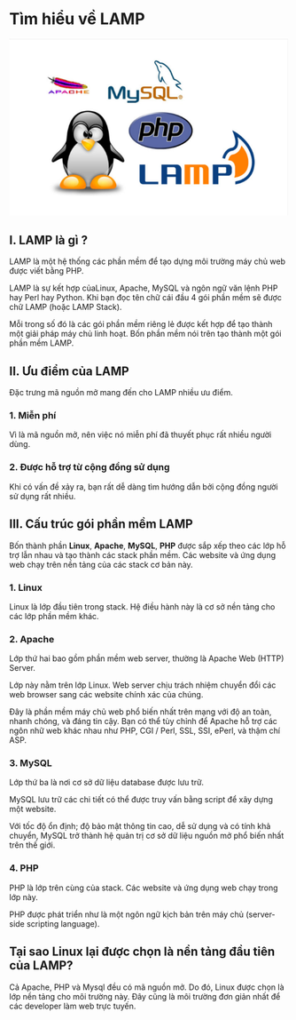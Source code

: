 # Tìm hiểu về LAMP

<img src="..\images\Screenshot_1.png">

## I. LAMP là gì ?
LAMP là một hệ thống các phần mềm để tạo dựng môi trường máy chủ web được viết bằng PHP.

LAMP là sự kết hợp củaLinux, Apache, MySQL và ngôn ngữ văn lệnh PHP hay Perl hay Python. Khi bạn đọc tên chữ cái đầu 4 gói phần mềm sẽ được chữ LAMP (hoặc LAMP Stack).

Mỗi trong số đó là các gói phần mềm riêng lẻ được kết hợp để tạo thành một giải pháp máy chủ linh hoạt. Bốn phần mềm nói trên tạo thành một gói phần mềm LAMP.

## II. Ưu điểm của LAMP
Đặc trưng mã nguồn mở mang đến cho LAMP nhiều ưu điểm.

### 1. Miễn phí
Vì là mã nguồn mở, nên việc nó miễn phí đã thuyết phục rất nhiều người dùng.

### 2. Được hỗ trợ từ cộng đồng sử dụng
Khi có vấn đề xảy ra, bạn rất dễ dàng tìm hướng dẫn bởi cộng đồng người sử dụng rất nhiều.

## III. Cấu trúc gói phần mềm LAMP
Bốn thành phần **Linux**, **Apache**, **MySQL**, **PHP** được sắp xếp theo các lớp hỗ trợ lẫn nhau và tạo thành các stack phần mềm. Các website và ứng dụng web chạy trên nền tảng của các stack cơ bản này.

### 1. Linux
Linux là lớp đầu tiên trong stack. Hệ điều hành này là cơ sở nền tảng cho các lớp phần mềm khác.

### 2. Apache
Lớp thứ hai bao gồm phần mềm web server, thường là Apache Web (HTTP) Server.

Lớp này nằm trên lớp Linux. Web server chịu trách nhiệm chuyển đổi các web browser sang các website chính xác của chúng.

Đây là phần mềm máy chủ web phổ biến nhất trên mạng với độ an toàn, nhanh chóng, và đáng tin cậy. Bạn có thể tùy chỉnh để Apache hỗ trợ các ngôn nhữ web khác nhau như PHP, CGI / Perl, SSL, SSI, ePerl, và thậm chí ASP.

### 3. MySQL
Lớp thứ ba là nơi cơ sở dữ liệu database được lưu trữ.

MySQL lưu trữ các chi tiết có thể được truy vấn bằng script để xây dựng một website.

Với tốc độ ổn định; độ bảo mật thông tin cao, dễ sử dụng và có tính khả chuyển, MySQL trở thành hệ quản trị cơ sở dữ liệu nguồn mở phổ biến nhất trên thế giới.

### 4. PHP
PHP là lớp trên cùng của stack. Các website và ứng dụng web chạy trong lớp này.

PHP được phát triển như là một ngôn ngữ kịch bản trên máy chủ (server-side scripting language). 

## Tại sao Linux lại được chọn là nền tảng đầu tiên của LAMP?

Cả Apache, PHP và Mysql đều có mã nguồn mở. Do đó, Linux được chọn là lớp nền tảng cho môi trường này. Đây cũng là môi trường đơn giản nhất để các developer làm web trực tuyến.